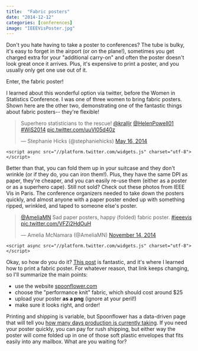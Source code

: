 ```yaml
---
title:  "Fabric posters" 
date: "2014-12-12"
categories: [conferences]
image: "IEEEVisPoster.jpg"
---
```


Don't you hate having to take a poster to conferences? The tube is bulky, it's easy to forget in the airport (or on the plane!), sometimes you get charged extra for your "additional carry-on" and often the poster doesn't look great once it arrives. Plus, it's expensive to print a poster, and you usually only get one use out of it.

Enter, the fabric poster!

I learned about this wonderful option via twitter, before the Women in Statistics Conference. I was one of three women to bring fabric posters. Shown here are the other two, demonstrating one of the fantastic things about fabric posters-- they're flexible!

<blockquote class="twitter-tweet" lang="en">

<p>Superhero statisticians to the rescue! <a href="https://twitter.com/kralljr">@kralljr</a> <a href="https://twitter.com/HelenPowell01">@HelenPowell01</a> <a href="https://twitter.com/hashtag/WiS2014?src=hash">#WiS2014</a> <a href="http://t.co/uuVl05d40z">pic.twitter.com/uuVl05d40z</a></p>

— Stephanie Hicks (@stephaniehicks) <a href="https://twitter.com/stephaniehicks/status/467447722703060994">May 16, 2014</a>

</blockquote>

```{=html}
<script async src="//platform.twitter.com/widgets.js" charset="utf-8"></script>
```
Better than that, you can fold them up in your suitcase and they don't wrinkle (or if they do, you can iron them!). Plus, they have the same DPI as paper, they're cheaper, and you can easily re-use them (either as a poster or as a superhero cape). Still not sold? Check out these photos from IEEE Vis in Paris. The conference organizers needed to take down the posters quickly, and almost anyone with a paper poster ended up with something ripped, wrinkled, and taped to someone else's poster.

<blockquote class="twitter-tweet" lang="en">

<p><a href="https://twitter.com/AmeliaMN">@AmeliaMN</a> Sad paper posters, happy (folded) fabric poster. <a href="https://twitter.com/hashtag/ieeevis?src=hash">#ieeevis</a> <a href="http://t.co/VFZj2HdOuH">pic.twitter.com/VFZj2HdOuH</a></p>

— Amelia McNamara (@AmeliaMN) <a href="https://twitter.com/AmeliaMN/status/533186832344055809">November 14, 2014</a>

</blockquote>

```{=html}
<script async src="//platform.twitter.com/widgets.js" charset="utf-8"></script>
```
Okay, so how do you do it? [This post](http://ascb.org/how-to-print-a-fabric-poster/) is fantastic, and it's where I learned how to print a fabric poster. For whatever reason, that link keeps changing, so I'll summarize the main points:

-   use the website [spoonflower.com](http://www.spoonflower.com)
-   choose the "performance knit" fabric, which should cost around \$25
-   upload your poster **as a png** (ignore at your peril!)
-   make sure it looks right, and order!

Printing and shipping is variable, but Spoonflower has a data-driven page that will tell you [how many days production is currently taking](http://help.spoonflower.com/customer/portal/articles/1173283-how-long-will-it-take-to-get-my-order-). If you need your poster quickly, you can pay for rush shipping, but either way the poster will come folded up in one of those soft plastic envelopes that fits easily into any mailbox. What are you waiting for?

